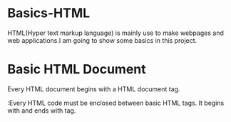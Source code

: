 # Basics-HTML
HTML(Hyper text markup language) is mainly use to make webpages and web applications.I am going to show some basics in this project.
# Basic HTML Document
Every HTML document begins with a HTML document tag.
<html>:Every HTML code must be enclosed between basic HTML tags. It begins with <html> and ends with </html> tag.
 
